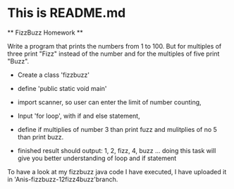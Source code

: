 # This is README.md
** FizzBuzz Homework **

Write a program that prints the numbers from 1 to 100. But for multiples of three print "Fizz" instead of the number and for the multiples of five print "Buzz".

* Create a class 'fizzbuzz'
* define 'public static void main'
* import scanner,  so user can enter the limit of number counting,
* Input 'for loop', with if and else statement,
* define if multiplies of number 3 than print fuzz and mulitplies of no 5 than print buzz. 
 
* finished result should output: 1, 2, fizz, 4, buzz ... doing this task will give you better understanding of loop and if statement

To have a look at my fizzbuzz java code I have executed, I have uploaded it in 'Anis-fizzbuzz-12fizz4buzz'branch. 
